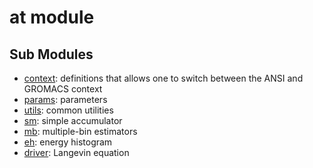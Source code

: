 # at module

## Sub Modules

* [context](context): definitions that allows one to switch between the ANSI and GROMACS context
* [params](params): parameters
* [utils](utils): common utilities
* [sm](sm):  simple accumulator
* [mb](mb): multiple-bin estimators
* [eh](eh): energy histogram
* [driver](driver): Langevin equation

